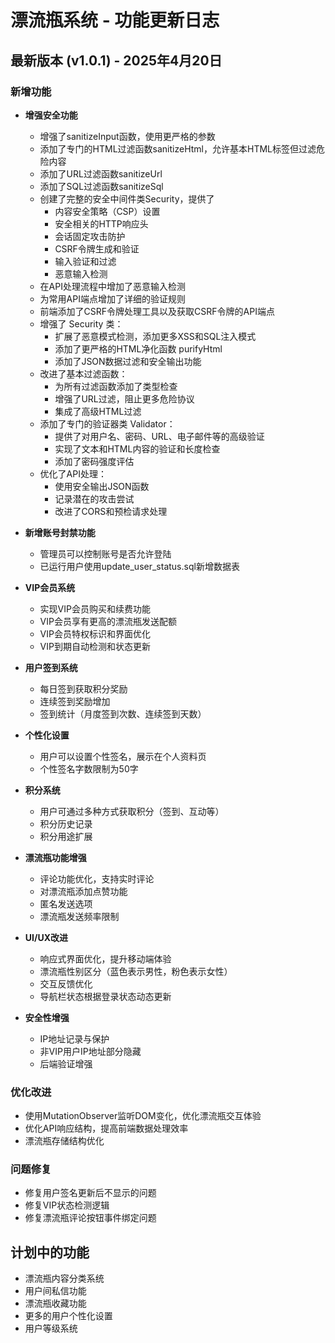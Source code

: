 # 漂流瓶系统 - 功能更新日志

## 最新版本 (v1.0.1) - 2025年4月20日

### 新增功能
- **增强安全功能**
  - 增强了sanitizeInput函数，使用更严格的参数
  - 添加了专门的HTML过滤函数sanitizeHtml，允许基本HTML标签但过滤危险内容
  - 添加了URL过滤函数sanitizeUrl
  - 添加了SQL过滤函数sanitizeSql
  - 创建了完整的安全中间件类Security，提供了
    - 内容安全策略（CSP）设置
    - 安全相关的HTTP响应头
    - 会话固定攻击防护
    - CSRF令牌生成和验证
    - 输入验证和过滤
    - 恶意输入检测
  - 在API处理流程中增加了恶意输入检测
  - 为常用API端点增加了详细的验证规则
  - 前端添加了CSRF令牌处理工具以及获取CSRF令牌的API端点
  - 增强了 Security 类：
    - 扩展了恶意模式检测，添加更多XSS和SQL注入模式
    - 添加了更严格的HTML净化函数 purifyHtml
    - 添加了JSON数据过滤和安全输出功能
  - 改进了基本过滤函数：
    - 为所有过滤函数添加了类型检查
    - 增强了URL过滤，阻止更多危险协议
    - 集成了高级HTML过滤
  - 添加了专门的验证器类 Validator：
    - 提供了对用户名、密码、URL、电子邮件等的高级验证
    - 实现了文本和HTML内容的验证和长度检查
    - 添加了密码强度评估
  - 优化了API处理：
    - 使用安全输出JSON函数
    - 记录潜在的攻击尝试
    - 改进了CORS和预检请求处理

- **新增账号封禁功能**
  - 管理员可以控制账号是否允许登陆
  - 已运行用户使用update_user_status.sql新增数据表

- **VIP会员系统**
  - 实现VIP会员购买和续费功能
  - VIP会员享有更高的漂流瓶发送配额
  - VIP会员特权标识和界面优化
  - VIP到期自动检测和状态更新

- **用户签到系统**
  - 每日签到获取积分奖励
  - 连续签到奖励增加
  - 签到统计（月度签到次数、连续签到天数）

- **个性化设置**
  - 用户可以设置个性签名，展示在个人资料页
  - 个性签名字数限制为50字

- **积分系统**
  - 用户可通过多种方式获取积分（签到、互动等）
  - 积分历史记录
  - 积分用途扩展

- **漂流瓶功能增强**
  - 评论功能优化，支持实时评论
  - 对漂流瓶添加点赞功能
  - 匿名发送选项
  - 漂流瓶发送频率限制

- **UI/UX改进**
  - 响应式界面优化，提升移动端体验
  - 漂流瓶性别区分（蓝色表示男性，粉色表示女性）
  - 交互反馈优化
  - 导航栏状态根据登录状态动态更新

- **安全性增强**
  - IP地址记录与保护
  - 非VIP用户IP地址部分隐藏
  - 后端验证增强

### 优化改进
- 使用MutationObserver监听DOM变化，优化漂流瓶交互体验
- 优化API响应结构，提高前端数据处理效率
- 漂流瓶存储结构优化

### 问题修复
- 修复用户签名更新后不显示的问题
- 修复VIP状态检测逻辑
- 修复漂流瓶评论按钮事件绑定问题

## 计划中的功能
- 漂流瓶内容分类系统
- 用户间私信功能
- 漂流瓶收藏功能
- 更多的用户个性化设置
- 用户等级系统 